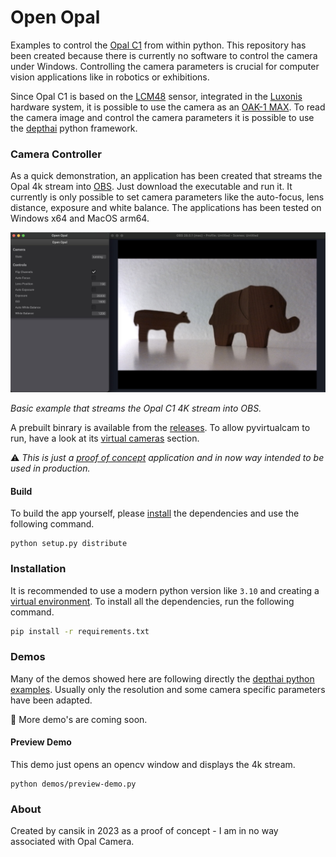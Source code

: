 # Open Opal

Examples to control the [Opal C1](https://opalcamera.com/) from within python. This repository has been created because
there is currently no software to control the camera under Windows. Controlling the camera parameters is
crucial for computer vision applications like in robotics or exhibitions.

Since Opal C1 is based on the [LCM48](https://docs.luxonis.com/projects/hardware/en/latest/pages/articles/sensors/imx582.html) sensor, integrated
in the [Luxonis](https://www.luxonis.com/) hardware system, it is possible to use the camera as an [OAK-1
MAX](https://docs.luxonis.com/projects/hardware/en/latest/pages/NG9096max.html#ng9096max). To read the camera image and
control the camera parameters it is possible to use the [depthai](https://docs.luxonis.com/en/latest/) python framework.

### Camera Controller

As a quick demonstration, an application has been created that streams the Opal 4k stream into [OBS](https://obsproject.com/).
Just download the executable and run it. It currently is only possible to set camera parameters like the auto-focus, lens distance, exposure and white balance. The applications has been tested on Windows x64 and MacOS arm64.

![Demo](assets/demo.jpg)

*Basic example that streams the Opal C1 4K stream into OBS.*

A prebuilt binrary is available from the [releases](https://github.com/cansik/open-opal-c1/releases/tag/v0.1.0).
To allow pyvirtualcam to run, have a look at its [virtual cameras](https://github.com/letmaik/pyvirtualcam#supported-virtual-cameras) section.

⚠️ *This is just a [proof of concept](https://en.wikipedia.org/wiki/Proof_of_concept) application and in now way intended to be used in production.*

#### Build

To build the app yourself, please [install](#Installation) the dependencies and use the following command.

```
python setup.py distribute
```

### Installation

It is recommended to use a modern python version like `3.10` and creating
a [virtual environment](https://docs.python.org/3/library/venv.html). To install all the dependencies, run the following
command.

```bash
pip install -r requirements.txt
```

### Demos

Many of the demos showed here are following directly the [depthai python examples](https://github.com/luxonis/depthai-python/tree/main/examples). Usually only the resolution and some camera specific parameters have been adapted.

🌿 More demo's are coming soon.

#### Preview Demo

This demo just opens an opencv window and displays the 4k stream.

```
python demos/preview-demo.py
```

### About

Created by cansik in 2023 as a proof of concept - I am in no way associated with Opal Camera.
